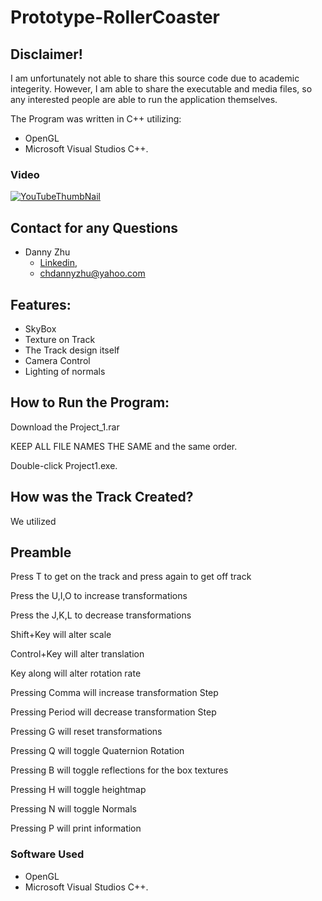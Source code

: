 # Prototype-RollerCoaster

## Disclaimer!
  I am unfortunately not able to share this source code due to academic integerity. However, I am able to share the executable and media files, so any interested people are able to run the application themselves. 

The Program was written in C++ utilizing:
- OpenGL
- Microsoft Visual Studios C++.
  
### Video
[![YouTubeThumbNail](https://github.com/HiDannyZhu/Prototype-RollerCoaster/blob/master/YouTubeThumbNail.png)](https://www.youtube.com/watch?v=FFaznvya36A "Everything Is AWESOME")

## Contact for any Questions
- Danny Zhu
  - [Linkedin](https://www.linkedin.com/in/danny-zhu-8b6556119/),
  - chdannyzhu@yahoo.com
  
## Features:
- SkyBox
- Texture on Track
- The Track design itself
- Camera Control
- Lighting of normals

## How to Run the Program:
  Download the Project_1.rar
  
  KEEP ALL FILE NAMES THE SAME and the same order.
  
  Double-click Project1.exe. 

## How was the Track Created?

   We utilized 

##  Preamble

Press T to get on the track and press again to get off track

Press the U,I,O to increase transformations

Press the J,K,L to decrease transformations

Shift+Key will alter scale

Control+Key will alter translation

Key along will alter rotation rate

Pressing Comma will increase transformation Step

Pressing Period will decrease transformation Step

Pressing G will reset transformations

Pressing Q will toggle Quaternion Rotation

Pressing B will toggle reflections for the box textures

Pressing H will toggle heightmap

Pressing N will toggle Normals

Pressing P will print information


### Software Used
- OpenGL
- Microsoft Visual Studios C++.
